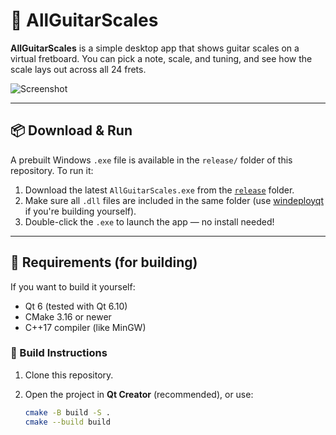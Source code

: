 # 🎸 AllGuitarScales

**AllGuitarScales** is a simple desktop app that shows guitar scales on a virtual fretboard. You can pick a note, scale, and tuning, and see how the scale lays out across all 24 frets.

![Screenshot](screenshot.png)

---

## 📦 Download & Run

A prebuilt Windows `.exe` file is available in the `release/` folder of this repository. To run it:

1. Download the latest `AllGuitarScales.exe` from the [`release`](./release) folder.
2. Make sure all `.dll` files are included in the same folder (use [windeployqt](https://doc.qt.io/qt-6/windows-deployment.html) if you're building yourself).
3. Double-click the `.exe` to launch the app — no install needed!

---

## 🔧 Requirements (for building)

If you want to build it yourself:

- Qt 6 (tested with Qt 6.10)
- CMake 3.16 or newer
- C++17 compiler (like MinGW)

### 🔨 Build Instructions

1. Clone this repository.
2. Open the project in **Qt Creator** (recommended), or use:

   ```bash
   cmake -B build -S .
   cmake --build build
